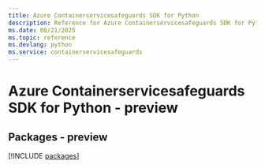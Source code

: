 ```yaml
---
title: Azure Containerservicesafeguards SDK for Python
description: Reference for Azure Containerservicesafeguards SDK for Python
ms.date: 08/21/2025
ms.topic: reference
ms.devlang: python
ms.service: containerservicesafeguards
---
```

# Azure Containerservicesafeguards SDK for Python - preview
## Packages - preview
[!INCLUDE [packages](containerservicesafeguards-index.md)]